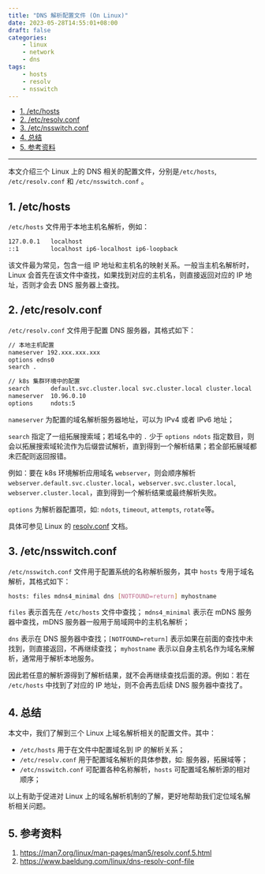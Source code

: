 ```yaml
---
title: "DNS 解析配置文件 (On Linux)"
date: 2023-05-28T14:55:01+08:00
draft: false
categories:
    - linux
    - network
    - dns
tags:
    - hosts
    - resolv
    - nsswitch
---
```


- [1. /etc/hosts](#1-etchosts)
- [2. /etc/resolv.conf](#2-etcresolvconf)
- [3. /etc/nsswitch.conf](#3-etcnsswitchconf)
- [4. 总结](#4-总结)
- [5. 参考资料](#5-参考资料)

----


本文介绍三个 Linux 上的 DNS 相关的配置文件，分别是`/etc/hosts`, `/etc/resolv.conf` 和 `/etc/nsswitch.conf` 。

## 1. /etc/hosts

`/etc/hosts` 文件用于本地主机名解析，例如：

```bash
127.0.0.1	localhost
::1		    localhost ip6-localhost ip6-loopback
```

该文件最为常见，包含一组 IP 地址和主机名的映射关系。一般当主机名解析时，Linux 会首先在该文件中查找，如果找到对应的主机名，则直接返回对应的 IP 地址，否则才会去 DNS 服务器上查找。

## 2. /etc/resolv.conf

`/etc/resolv.conf` 文件用于配置 DNS 服务器，其格式如下：

```bash
// 本地主机配置
nameserver 192.xxx.xxx.xxx
options edns0
search .

// k8s 集群环境中的配置 
search      default.svc.cluster.local svc.cluster.local cluster.local
nameserver  10.96.0.10
options     ndots:5
```

`nameserver` 为配置的域名解析服务器地址，可以为 IPv4 或者 IPv6 地址；

`search` 指定了一组拓展搜索域；若域名中的 `.` 少于 `options ndots` 指定数目，则会以拓展搜索域轮流作为后缀尝试解析，直到得到一个解析结果；若全部拓展域都未匹配则返回报错。

例如：要在 k8s 环境解析应用域名 `webserver`，则会顺序解析 `webserver.default.svc.cluster.local`，`webserver.svc.cluster.local`, `webserver.cluster.local`，直到得到一个解析结果或最终解析失败。

`options` 为解析器配置项，如: `ndots`, `timeout`, `attempts`, `rotate`等。

具体可参见 Linux 的 [resolv.conf](https://man7.org/linux/man-pages/man5/resolv.conf.5.html) 文档。

## 3. /etc/nsswitch.conf

`/etc/nsswitch.conf` 文件用于配置系统的名称解析服务，其中 `hosts` 专用于域名解析，其格式如下：

```bash
hosts: files mdns4_minimal dns [NOTFOUND=return] myhostname
``` 

`files` 表示首先在 `/etc/hosts` 文件中查找；
`mdns4_minimal` 表示在 mDNS 服务器中查找，mDNS 服务器一般用于局域网中的主机名解析；

`dns` 表示在 DNS 服务器中查找；`[NOTFOUND=return]` 表示如果在前面的查找中未找到，则直接返回，不再继续查找；
`myhostname` 表示以自身主机名作为域名来解析，通常用于解析本地服务。

因此若任意的解析源得到了解析结果，就不会再继续查找后面的源。例如：若在 `/etc/hosts` 中找到了对应的 IP 地址，则不会再去后续 DNS 服务器中查找了。

## 4. 总结 

本文中，我们了解到三个 Linux 上域名解析相关的配置文件。其中：
* `/etc/hosts` 用于在文件中配置域名到 IP 的解析关系；
* `/etc/resolv.conf` 用于配置域名解析的具体参数，如: 服务器，拓展域等；
* `/etc/nsswitch.conf` 可配置各种名称解析，`hosts` 可配置域名解析源的相对顺序；

以上有助于促进对 Linux 上的域名解析机制的了解，更好地帮助我们定位域名解析相关问题。

## 5. 参考资料

1. https://man7.org/linux/man-pages/man5/resolv.conf.5.html
2. https://www.baeldung.com/linux/dns-resolv-conf-file
